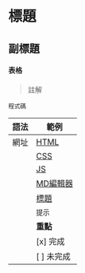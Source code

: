 # 標題
## 副標題
#### 表格
> 註解

```
程式碼
```
|語法|範例|
|----|----|
|網址|[HTML](https://www.w3schools.com/html)|
||[CSS](https://www.w3schools.com/css)|
||[JS](https://www.w3schools.com/js)|
||[MD編輯器](https://dillinger.io)|
||[標題](#標題)|
||`提示` |
||**重點**|
||[x] 完成|
||[ ] 未完成|
